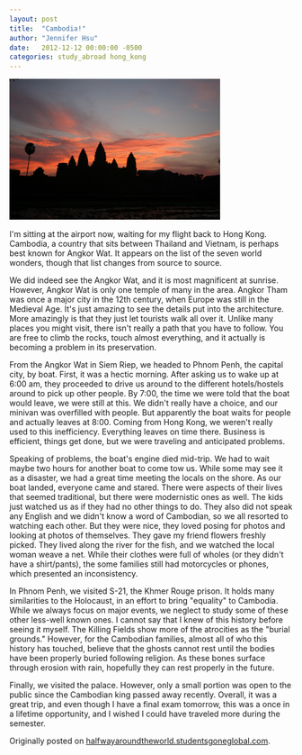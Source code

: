 ```yaml
---
layout: post
title:  "Cambodia!"
author: "Jennifer Hsu"
date:   2012-12-12 00:00:00 -0500
categories: study_abroad hong_kong
---
```

<p class="centered"><img src="/images/blog_posts/2012-12-12-cambodia-img-1.jpg" alt="Angkor Wat" style="height: 250px;" /></p>

I'm sitting at the airport now, waiting for my flight back to Hong Kong. Cambodia, a country that sits between Thailand and Vietnam, is perhaps best known for Angkor Wat. It appears on the list of the seven world wonders, though that list changes from source to source.

We did indeed see the Angkor Wat, and it is most magnificent at sunrise. However, Angkor Wat is only one temple of many in the area. Angkor Tham was once a major city in the 12th century, when Europe was still in the Medieval Age. It's just amazing to see the details put into the architecture. More amazingly is that they just let tourists walk all over it. Unlike many places you might visit, there isn't really a path that you have to follow. You are free to climb the rocks, touch almost everything, and it actually is becoming a problem in its preservation.

From the Angkor Wat in Siem Riep, we headed to Phnom Penh, the capital city, by boat. First, it was a hectic morning. After asking us to wake up at 6:00 am, they proceeded to drive us around to the different hotels/hostels around to pick up other people. By 7:00, the time we were told that the boat would leave, we were still at this. We didn't really have a choice, and our minivan was overfilled with people. But apparently the boat waits for people and actually leaves at 8:00. Coming from Hong Kong, we weren't really used to this inefficiency. Everything leaves on time there. Business is efficient, things get done, but we were traveling and anticipated problems.

Speaking of problems, the boat's engine died mid-trip. We had to wait maybe two hours for another boat to come tow us. While some may see it as a disaster, we had a great time meeting the locals on the shore. As our boat landed, everyone came and stared. There were aspects of their lives that seemed traditional, but there were modernistic ones as well. The kids just watched us as if they had no other things to do. They also did not speak any English and we didn't know a word of Cambodian, so we all resorted to watching each other. But they were nice, they loved posing for photos and looking at photos of themselves. They gave my friend flowers freshly picked. They lived along the river for the fish, and we watched the local woman weave a net. While their clothes were full of wholes (or they didn't have a shirt/pants), the some families still had motorcycles or phones, which presented an inconsistency.

In Phnom Penh, we visited S-21, the Khmer Rouge prison. It holds many similarities to the Holocaust, in an effort to bring "equality" to Cambodia. While we always focus on major events, we neglect to study some of these other less-well known ones. I cannot say that I knew of this history before seeing it myself. The Killing Fields show more of the atrocities as the "burial grounds." However, for the Cambodian families, almost all of who this history has touched, believe that the ghosts cannot rest until the bodies have been properly buried following religion. As these bones surface through erosion with rain, hopefully they can rest properly in the future.

Finally, we visited the palace. However, only a small portion was open to the public since the Cambodian king passed away recently. Overall, it was a great trip, and even though I have a final exam tomorrow, this was a once in a lifetime opportunity, and I wished I could have traveled more during the semester.

Originally posted on [halfwayaroundtheworld.studentsgoneglobal.com](https://sonder.io/p/post/d4be4579-da89-4d3c-8f96-7d06ea495131).
